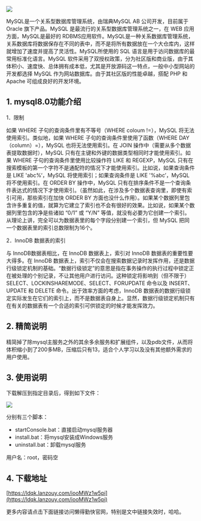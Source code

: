 ![](https://img1.dotnet9.com/2022/05/cover_23.png)

MySQL是一个关系型数据库管理系统，由瑞典MySQL AB 公司开发，目前属于 Oracle 旗下产品。MySQL 是最流行的关系型数据库管理系统之一，在 WEB 应用方面，MySQL是最好的 RDBMS应用软件。MySQL是一种关系数据库管理系统，关系数据库将数据保存在不同的表中，而不是将所有数据放在一个大仓库内，这样就增加了速度并提高了灵活性。MySQL所使用的 SQL 语言是用于访问数据库的最常用标准化语言。MySQL 软件采用了双授权政策，分为社区版和商业版，由于其体积小、速度快、总体拥有成本低，尤其是开放源码这一特点，一般中小型网站的开发都选择 MySQL 作为网站数据库。由于其社区版的性能卓越，搭配 PHP 和 Apache 可组成良好的开发环境。

## 1. mysql8.0功能介绍

1．限制

如果 WHERE 子句的查询条件里有不等号（WHERE coloum !=），MySQL 将无法使用索引。类似地，如果 WHERE 子句的查询条件里使用了函数（WHERE DAY（column）=），MySQL 也将无法使用索引。在 JOIN 操作中（需要从多个数据表提取数据时），MySQL 只有在主键和外键的数据类型相同时才能使用索引。如果 WHERE 子句的查询条件里使用比较操作符 LIKE 和 REGEXP，MySQL 只有在搜索模板的第一个字符不是通配符的情况下才能使用索引。比如说，如果查询条件是 LIKE 'abc%‘，MySQL 将使用索引；如果查询条件是 LIKE '%abc’，MySQL 将不使用索引。在 ORDER BY 操作中，MySQL 只有在排序条件不是一个查询条件表达式的情况下才使用索引。（虽然如此，在涉及多个数据表查询里，即使有索引可用，那些索引在加快 ORDER BY 方面也没什么作用）。如果某个数据列里包含许多重复的值，就算为它建立了索引也不会有很好的效果。比如说，如果某个数据列里包含的净是些诸如 “0/1” 或 “Y/N” 等值，就没有必要为它创建一个索引。从理论上讲，完全可以为数据表里的每个字段分别建一个索引，但 MySQL 把同一个数据表里的索引总数限制为16个。

2．InnoDB 数据表的索引

与 InnoDB数据表相比，在 InnoDB 数据表上，索引对 InnoDB 数据表的重要性要大得多。在 InnoDB 数据表上，索引不仅会在搜索数据记录时发挥作用，还是数据行级锁定机制的基础。“数据行级锁定”的意思是指在事务操作的执行过程中锁定正在被处理的个别记录，不让其他用户进行访问。这种锁定将影响到（但不限于）SELECT、LOCKINSHAREMODE、SELECT、FORUPDATE 命令以及 INSERT、UPDATE 和 DELETE 命令。出于效率方面的考虑，InnoDB 数据表的数据行级锁定实际发生在它们的索引上，而不是数据表自身上。显然，数据行级锁定机制只有在有关的数据表有一个合适的索引可供锁定的时候才能发挥效力。

## 2. 精简说明

精简掉了除mysql主服务之外的其余多余服务和扩展组件，以及pdb文件，从而将体积缩小到了200多MB，压缩后只有13，适合个人学习以及没有其他额外需求的用户使用。

## 3. 使用说明

下载解压到指定目录后，得到如下文件：

![](https://img1.dotnet9.com/2022/05/2301.png)

分别有三个脚本：

- startConsole.bat：直接启动mysql服务器
- install.bat：将mysql安装成Windows服务
- uninstall.bat：卸载mysql服务

用户名：root，密码空 

## 4. 下载地址

[https://ldqk.lanzouy.com/iooMWz1w5pi](https://ldqk.lanzouy.com/iooMWz1w5pi)

更多内容请点击下面链接访问懒得勤快官网，特别是文中链接失效时，哈哈。